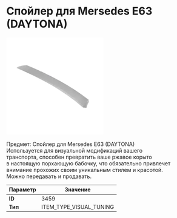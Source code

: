 # Спойлер для Mersedes E63 (DAYTONA)

![Item Image](../img/3459.webp?raw=true)

Предмет: Спойлер для Mersedes E63 (DAYTONA)<br>Используется для визуальной модификаций вашего<br>транспорта, способен превратить ваше ржавое корыто<br>в настоящую порхающую бабочку, что обязательно привлечет<br>внимание прохожих своим уникальным стилем и красотой.<br>Можно передавать и продавать.


| Параметр | Значение |
|----------|----------|
| **ID** | 3459 |
| **Тип** | ITEM_TYPE_VISUAL_TUNING |


